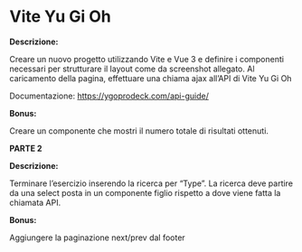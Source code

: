 Vite Yu Gi Oh
===
**Descrizione:**

Creare un nuovo progetto utilizzando Vite e Vue 3 e definire i componenti necessari per strutturare il layout come da screenshot allegato.
Al caricamento della pagina, effettuare una chiama ajax all’API di Vite Yu Gi Oh

Documentazione: https://ygoprodeck.com/api-guide/

**Bonus:**

Creare un componente che mostri il numero totale di risultati ottenuti.

**PARTE 2**

**Descrizione:**

Terminare l’esercizio inserendo la ricerca per “Type”.
La ricerca deve partire da una select posta in un componente figlio rispetto a dove viene fatta la chiamata API.

**Bonus:**

Aggiungere la paginazione next/prev dal footer